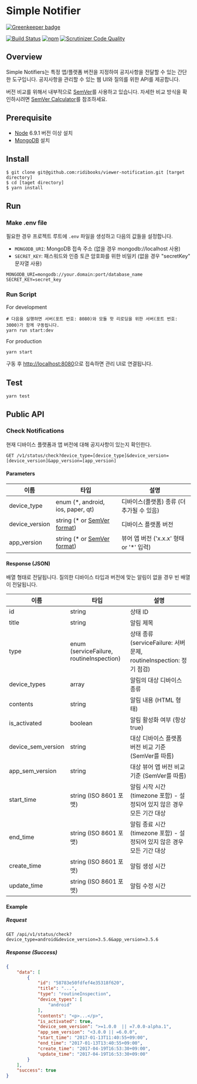 # Simple Notifier

[![Greenkeeper badge](https://badges.greenkeeper.io/ridibooks/simple-notifier.svg)](https://greenkeeper.io/)

[![Build Status](https://travis-ci.org/ridibooks/simple-notifier.svg?branch=master)](https://travis-ci.org/ridibooks/simple-notifier)
[![npm](https://img.shields.io/npm/v/simple-notifier.svg)](https://www.npmjs.com/package/simple-notifier)
[![Scrutinizer Code Quality](https://scrutinizer-ci.com/g/ridibooks/simple-notifier/badges/quality-score.png?b=master)](https://scrutinizer-ci.com/g/ridibooks/simple-notifier/?branch=master)

## Overview

Simple Notifiers는 특정 앱/플랫폼 버전을 지정하여 공지사항을 전달할 수 있는 간단한 도구입니다.
공지사항을 관리할 수 있는 웹 UI와 질의를 위한 API를 제공합니다.

버전 비교를 위해서 내부적으로 [SemVer](http://semver.org/)를 사용하고 있습니다.
자세한 비교 방식을 확인하시려면 [SemVer Calculator](https://semver.npmjs.com/)를 참조하세요.

## Prerequisite

- [Node](https://nodejs.org/ko/) 6.9.1 버전 이상 설치
- [MongoDB](https://www.mongodb.com/) 설치

## Install

```
$ git clone git@github.com:ridibooks/viewer-notification.git [target directory]
$ cd [taget directory]
$ yarn install
```

## Run

### Make .env file

필요한 경우 프로젝트 루트에 `.env` 파일을 생성하고 다음의 값들을 설정합니다.

- `MONGODB_URI`: MongoDB 접속 주소 (없을 경우 mongodb://localhost 사용)
- `SECRET_KEY`: 패스워드와 인증 토큰 암호화를 위한 비밀키 (없을 경우 "secretKey" 문자열 사용)

```
MONGODB_URI=mongodb://your.domain:port/database_name
SECRET_KEY=secret_key
```

### Run Script

For development
```
# 다음을 실행하면 서버(포트 번호: 8080)와 모듈 핫 리로딩을 위한 서버(포트 번호: 3000)가 함께 구동됩니다.
yarn run start:dev
```

For production
```
yarn start
```

구동 후 [http://localhost:8080](http://localhost:8080)으로 접속하면 관리 UI로 연결됩니다.

## Test

```
yarn test
```

## Public API
### Check Notifications

현재 디바이스 플랫폼과 앱 버전에 대해 공지사항이 있는지 확인한다.

```
GET /v1/status/check?device_type=[device_type]&device_version=[device_version]&app_version=[app_version]
```

#### Parameters

| 이름           | 타입                                              | 설명                                      |
| -------------- | ------------------------------------------------- | ----------------------------------------- |
| device_type    | enum (*, android, ios, paper, qt)                 | 디바이스(플랫폼) 종류 (더 추가될 수 있음) |
| device_version | string (* or [SemVer format](http://semver.org/)) | 디바이스 플랫폼 버전                      |
| app_version    | string (* or [SemVer format](http://semver.org/)) | 뷰어 앱 버전 ('x.x.x' 형태 or '*' 입력)   |

#### Response (JSON)

배열 형태로 전달됩니다. 질의한 디바이스 타입과 버전에 맞는 알림이 없을 경우 빈 배열이 전달됩니다.

| 이름               | 타입                                     | 설명                                                                    |
| ------------------ | ---------------------------------------- | ----------------------------------------------------------------------- |
| id                 | string                                   | 상태 ID                                                                 |
| title              | string                                   | 알림 제목                                                               |
| type               | enum (serviceFailure, routineInspection) | 상태 종류 (serviceFailure: 서버 문제, routineInspection: 정기 점검)     |
| device_types       | array                                    | 알림의 대상 디바이스 종류                                               |
| contents           | string                                   | 알림 내용 (HTML 형태)                                                   |
| is_activated       | boolean                                  | 알림 활성화 여부 (항상 true)                                            |
| device_sem_version | string                                   | 대상 디바이스 플랫폼 버전 비교 기준 (SemVer를 따름)                     |
| app_sem_version    | string                                   | 대상 뷰어 앱 버전 비교 기준 (SemVer를 따름)                             |
| start_time         | string (ISO 8601 포맷)                   | 알림 시작 시간 (timezone 포함) - 설정되어 있지 않은 경우 모든 기간 대상 |
| end_time           | string (ISO 8601 포맷)                   | 알림 종료 시간 (timezone 포함) - 설정되어 있지 않은 경우 모든 기간 대상 |
| create_time        | string (ISO 8601 포맷)                   | 알림 생성 시간                                                          |
| update_time        | string (ISO 8601 포맷)                   | 알림 수정 시간                                                          |

#### Example

##### Request
```
GET /api/v1/status/check?device_type=android&device_version=3.5.6&app_version=3.5.6
```

##### Response (Success)
```json
{
    "data": [
        {
            "id": "58783e50fdfef4e35318f620",
            "title": "...",
            "type": "routineInspection",
            "device_types": [
                "android"
            ],
            "contents": "<p>...</p>",
            "is_activated": true,
            "device_sem_version": ">=1.0.0  || =7.0.0-alpha.1",
            "app_sem_version": "<3.0.0 || =6.0.0",
            "start_time": "2017-01-13T11:40:55+09:00",
            "end_time": "2017-01-13T13:40:55+09:00",
            "create_time": "2017-04-19T16:53:30+09:00",
            "update_time": "2017-04-19T16:53:30+09:00"
        }
    ],
    "success": true
}
```
